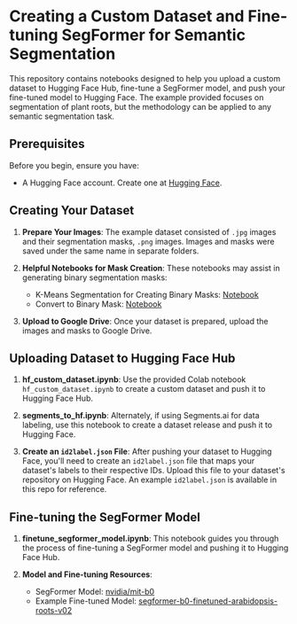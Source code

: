 # Creating a Custom Dataset and Fine-tuning SegFormer for Semantic Segmentation

This repository contains notebooks designed to help you upload a custom dataset to Hugging Face Hub, fine-tune a SegFormer model, and push your fine-tuned model to Hugging Face. The example provided focuses on segmentation of plant roots, but the methodology can be applied to any semantic segmentation task.

## Prerequisites

Before you begin, ensure you have:
- A Hugging Face account. Create one at [Hugging Face](https://huggingface.co/join).

## Creating Your Dataset

1. **Prepare Your Images**: The example dataset consisted of `.jpg` images and their segmentation masks, `.png` images. Images and masks were saved under the same name in separate folders.

3. **Helpful Notebooks for Mask Creation**: These notebooks may assist in generating binary segmentation masks:
   - K-Means Segmentation for Creating Binary Masks: [Notebook](https://github.com/jacquelinegrimm/kmeans-segmentation/blob/main/arabidopsis_root_segmentation_kmeans.ipynb)
   - Convert to Binary Mask: [Notebook](https://github.com/jacquelinegrimm/useful-scripts/blob/main/convert_to_binary.ipynb)

4. **Upload to Google Drive**: Once your dataset is prepared, upload the images and masks to Google Drive.

## Uploading Dataset to Hugging Face Hub

1. **hf_custom_dataset.ipynb**: Use the provided Colab notebook `hf_custom_dataset.ipynb` to create a custom dataset and push it to Hugging Face Hub.

2. **segments_to_hf.ipynb**: Alternately, if using Segments.ai for data labeling, use this notebook to create a dataset release and push it to Hugging Face.

3. **Create an `id2label.json` File**: After pushing your dataset to Hugging Face, you'll need to create an `id2label.json` file that maps your dataset's labels to their respective IDs. Upload this file to your dataset's repository on Hugging Face. An example `id2label.json` is available in this repo for reference.

## Fine-tuning the SegFormer Model

1. **finetune_segformer_model.ipynb**: This notebook guides you through the process of fine-tuning a SegFormer model and pushing it to Hugging Face Hub.

2. **Model and Fine-tuning Resources**:
   - SegFormer Model: [nvidia/mit-b0](https://huggingface.co/nvidia/mit-b0)
   - Example Fine-tuned Model: [segformer-b0-finetuned-arabidopsis-roots-v02](https://huggingface.co/jacquelinegrimm/segformer-b0-finetuned-arabidopsis-roots-v02)
